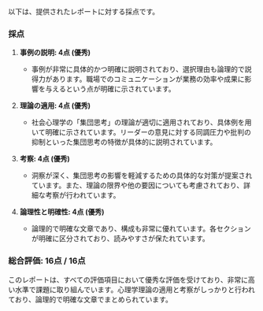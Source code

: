 以下は、提供されたレポートに対する採点です。

### 採点

1. **事例の説明: 4点 (優秀)**
   - 事例が非常に具体的かつ明確に説明されており、選択理由も論理的で説得力があります。職場でのコミュニケーションが業務の効率や成果に影響を与えるという点が明確に示されています。

2. **理論の適用: 4点 (優秀)**
   - 社会心理学の「集団思考」の理論が適切に適用されており、具体例を用いて明確に示されています。リーダーの意見に対する同調圧力や批判の抑制といった集団思考の特徴が具体的に説明されています。

3. **考察: 4点 (優秀)**
   - 洞察が深く、集団思考の影響を軽減するための具体的な対策が提案されています。また、理論の限界や他の要因についても考慮されており、詳細な考察が行われています。

4. **論理性と明確性: 4点 (優秀)**
   - 論理的で明確な文章であり、構成も非常に優れています。各セクションが明確に区分されており、読みやすさが保たれています。

### 総合評価: 16点 / 16点

このレポートは、すべての評価項目において優秀な評価を受けており、非常に高い水準で課題に取り組んでいます。心理学理論の適用と考察がしっかりと行われており、論理的で明確な文章でまとめられています。